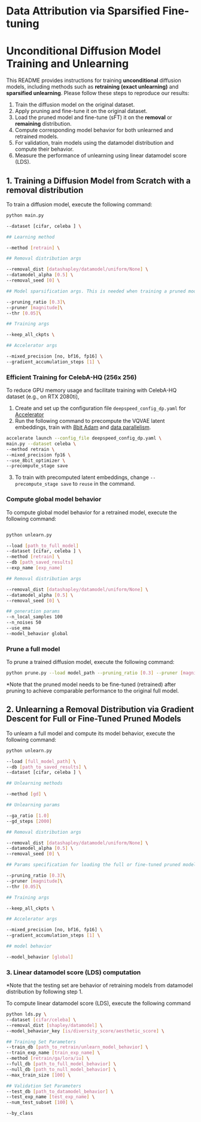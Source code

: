 # Data Attribution via Sparsified Fine-tuning

# Unconditional Diffusion Model Training and Unlearning

This README provides instructions for training **unconditional** diffusion models, including methods such as **retraining (exact unlearning)** and **sparsified unlearning**. Please follow these steps to reproduce our results:

1. Train the diffusion model on the original dataset.
2. Apply pruning and fine-tune it on the original dataset.
3. Load the pruned model and fine-tune (sFT) it on the **removal** or **remaining** distribution.
4. Compute corresponding model behavior for both unlearned and retrained models.
5. For validation, train models using the datamodel distribution and compute their behavior.
6. Measure the performance of unlearning using linear datamodel score (LDS).


## 1. Training a Diffusion Model from Scratch with a removal distribution
To train a diffusion model, execute the following command:

```bash
python main.py

--dataset [cifar, celeba ] \

## Learning method

--method [retrain] \

## Removal distribution args

--removal_dist [datashapley/datamodel/uniform/None] \
--datamodel_alpha [0.5] \
--removal_seed [0] \

## Model sparsification args. This is needed when training a pruned model

--pruning_ratio [0.3]\
--pruner [magnitude]\
--thr [0.05]\

## Training args

--keep_all_ckpts \

## Accelerator args

--mixed_precision [no, bf16, fp16] \
--gradient_accumulation_steps [1] \
```

### Efficient Training for CelebA-HQ (256x 256)
To reduce GPU memory usage and facilitate training with CelebA-HQ dataset (e.g., on RTX 2080ti),

1. Create and set up the configuration file `deepspeed_config_dp.yaml` for [Accelerator](https://huggingface.co/docs/accelerate/en/package_reference/accelerator)
2. Run the following command to precompute the VQVAE latent embeddings, train with [8bit Adam](https://github.com/TimDettmers/bitsandbytes) and [data parallelism](https://huggingface.co/docs/accelerate/v0.27.2/en/usage_guides/deepspeed#deepspeed-config-file).

```bash
accelerate launch --config_file deepspeed_config_dp.yaml \
main.py --dataset celeba \
--method retrain \
--mixed_precision fp16 \
--use_8bit_optimizer \
--precompute_stage save
```
3. To train with precomputed latent embeddings, change `--precompute_stage save` to `reuse` in the command.

### Compute global model behavior
To compute global model behavior for a retrained model, execute the following command:
```bash

python unlearn.py

--load [path_to_full_model]
--dataset [cifar, celeba ] \
--method [retrain] \
--db [path_saved_results]
--exp_name [exp_name]

## Removal distribution args

--removal_dist [datashapley/datamodel/uniform/None] \
--datamodel_alpha [0.5] \
--removal_seed [0] \

## generation params
--n_local_samples 100
--n_noises 50
--use_ema 
--model_behavior global

```

### Prune a full model
To prune a trained diffusion model, execute the following command:
```bash
python prune.py --load model_path --pruning_ratio [0.3] --pruner [magnitude] --thr [0.05]
```
*Note that the pruned model needs to be fine-tuned (retrained) after pruning to achieve comparable performance to the original full model.

## 2. Unlearning a Removal Distribution via Gradient Descent for Full or Fine-Tuned Pruned Models
To unlearn a full model and compute its model behavior, execute the following command:

```bash
python unlearn.py

--load [full_model_path] \
--db [path_to_saved_results] \
--dataset [cifar, celeba ] \

## Unlearning methods

--method [gd] \

## Unlearning params

--ga_ratio [1.0]
--gd_steps [2000]

## Removal distribution args

--removal_dist [datashapley/datamodel/uniform/None] \
--datamodel_alpha [0.5] \
--removal_seed [0] \

## Params specification for loading the full or fine-tuned pruned model for unlearning.

--pruning_ratio [0.3]\
--pruner [magnitude]\
--thr [0.05]\

## Training args

--keep_all_ckpts \

## Accelerator args

--mixed_precision [no, bf16, fp16] \
--gradient_accumulation_steps [1] \

## model behavior

--model_behavior [global]
```

### 3. Linear datamodel score (LDS) computation

*Note that the testing set are behavior of retraining models from datamodel distribution by following step 1. 

To compute linear datamodel score (LDS), execute the following command

```bash
python lds.py \
--dataset [cifar/celeba] \
--removal_dist [shapley/datamodel] \
--model_behavior_key [is/diversity_score/aesthetic_score] \

## Training Set Parameters
--train_db [path_to_retrain/unlearn_model_behavior] \
--train_exp_name [train_exp_name] \
--method [retrain/ga/lora/iu] \
--full_db [path_to_full_model_behavior] \
--null_db [path_to_null_model_behavior] \
--max_train_size [100] \

## Validation Set Parameters
--test_db [path_to_datamodel_behavior] \
--test_exp_name [test_exp_name] \
--num_test_subset [100] \

--by_class
```
